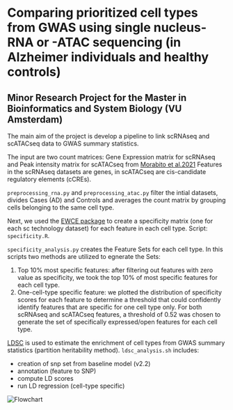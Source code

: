 # Comparing prioritized cell types from GWAS using single nucleus-RNA or -ATAC sequencing (in Alzheimer individuals and healthy controls)
## Minor Research Project for the Master in Bioinformatics and System Biology (VU Amsterdam)


The main aim of the project is develop a pipeline to link scRNAseq and scATACseq data to GWAS summary statistics.

The input are two count matrices: Gene Expression matrix for scRNAseq and Peak intensity matrix for scATACseq from [Morabito et al.2021](https://www.ncbi.nlm.nih.gov/geo/query/acc.cgi?acc=GSE174367) Features in the scRNAseq datasets are genes, in scATACseq are cis-candidate regulatory elements (cCREs). 

```preprocessing_rna.py``` and ```preprocessing_atac.py``` filter the intial datasets, divides Cases (AD) and Controls and averages the count matrix by grouping cells belonging to the same cell type.

Next, we used the [EWCE package](https://github.com/NathanSkene/EWCE) to create a specificity matrix (one for each sc technology dataset) for each feature in each cell type. Script: ```specificity.R```.

```specificity_analysis.py``` creates the Feature Sets for each cell type. In this scripts two methods are utilized to egnerate the Sets:
1. Top 10% most specific features: after filtering out features with zero value as specificity, we took the top 10% of most specific features for each cell type.
2. One-cell-type specific feature: we plotted the distribution of specificity scores for each feature to determine a threshold that could confidently identify features that are specific for one cell type only. For both scRNAseq and scATACseq features, a threshold of 0.52 was chosen to generate the set of specifically expressed/open features for each cell type.

[LDSC](https://github.com/bulik/ldsc) is used to estimate the enrichment of cell types from GWAS summary statistics (partition heritability method). ```ldsc_analysis.sh``` includes:
- creation of snp set from baseline model (v2.2)
- annotation (feature to SNP)
- compute LD scores
- run LD regression (cell-type specific)





![Flowchart](https://github.com/bmanzato/minor-master-project-bioinf/assets/74963501/3eb24462-1fcc-4c15-ad39-6dd70129b532)



